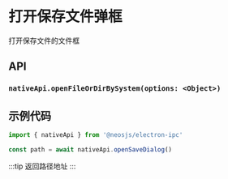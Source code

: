 # 打开保存文件弹框 <BadgeTip text="异步" type="green"></BadgeTip>
打开保存文件的文件框

## API
### `nativeApi.openFileOrDirBySystem(options: <Object>)`
### 

## 示例代码
```js
import { nativeApi } from '@neosjs/electron-ipc'

const path = await nativeApi.openSaveDialog()
```

:::tip
返回路径地址
:::
